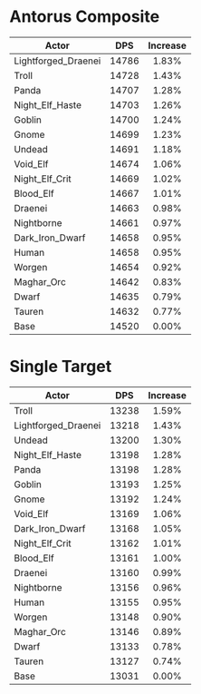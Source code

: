 # Antorus Composite
| Actor | DPS | Increase |
|---|:---:|:---:|
|Lightforged_Draenei|14786|1.83%|
|Troll|14728|1.43%|
|Panda|14707|1.28%|
|Night_Elf_Haste|14703|1.26%|
|Goblin|14700|1.24%|
|Gnome|14699|1.23%|
|Undead|14691|1.18%|
|Void_Elf|14674|1.06%|
|Night_Elf_Crit|14669|1.02%|
|Blood_Elf|14667|1.01%|
|Draenei|14663|0.98%|
|Nightborne|14661|0.97%|
|Dark_Iron_Dwarf|14658|0.95%|
|Human|14658|0.95%|
|Worgen|14654|0.92%|
|Maghar_Orc|14642|0.83%|
|Dwarf|14635|0.79%|
|Tauren|14632|0.77%|
|Base|14520|0.00%|

# Single Target
| Actor | DPS | Increase |
|---|:---:|:---:|
|Troll|13238|1.59%|
|Lightforged_Draenei|13218|1.43%|
|Undead|13200|1.30%|
|Night_Elf_Haste|13198|1.28%|
|Panda|13198|1.28%|
|Goblin|13193|1.25%|
|Gnome|13192|1.24%|
|Void_Elf|13169|1.06%|
|Dark_Iron_Dwarf|13168|1.05%|
|Night_Elf_Crit|13162|1.01%|
|Blood_Elf|13161|1.00%|
|Draenei|13160|0.99%|
|Nightborne|13156|0.96%|
|Human|13155|0.95%|
|Worgen|13148|0.90%|
|Maghar_Orc|13146|0.89%|
|Dwarf|13133|0.78%|
|Tauren|13127|0.74%|
|Base|13031|0.00%|
